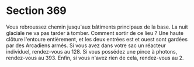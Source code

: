 # Section 369

Vous rebroussez chemin jusqu'aux bâtiments principaux de la 
base. La nuit glaciale ne va pas tarder à tomber. Comment sortir 
de ce lieu ? Une haute clôture l'entoure entièrement, et les deux 
entrées est et ouest sont gardées par des Arcadiens armés. Si 
vous avez dans votre sac un réacteur individuel, rendez-vous au 
128. Si vous possédez une pince à photons, rendez-vous au 393. 
Enfin, si vous n'avez rien de cela, rendez-vous au 2.